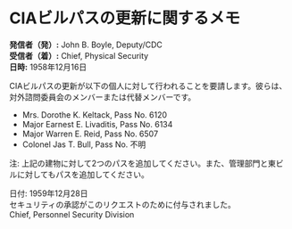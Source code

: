 # CIAビルパスの更新に関するメモ

**発信者（発）:** John B. Boyle, Deputy/CDC  
**受信者（着）:** Chief, Physical Security  
**日時:** 1958年12月16日

CIAビルパスの更新が以下の個人に対して行われることを要請します。彼らは、対外諮問委員会のメンバーまたは代替メンバーです。

- Mrs. Dorothe K. Keltack, Pass No. 6120
- Major Earnest E. Livaditis, Pass No. 6134
- Major Warren E. Reid, Pass No. 6507
- Colonel Jas T. Bull, Pass No. 不明

注: 上記の建物に対して2つのパスを追加してください。また、管理部門と東ビルに対してもパスを追加してください。

日付: 1959年12月28日  
セキュリティの承認がこのリクエストのために付与されました。  
Chief, Personnel Security Division